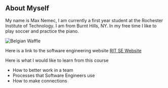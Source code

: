 ## About Myself

My name is Max Nemec, I am currently a first year student at the Rochester Institute of Technology. I am from Burnt Hills, NY. In my free time I like to play soccer and practice the piano. 


![Belgian Waffle](https://www.krupsusa.com/medias/?context=bWFzdGVyfHJvb3R8OTc2NTh8aW1hZ2UvanBlZ3xoNmUvaGMzLzEzMzIyNDAxNjExODA2LmpwZ3w5Y2Y4MzU1ZTE5OThmMTIwMDg1NDU4MWY2YTAwNDJhZTFkMzFhNzEzZGRkYjY1NDMxM2I5YjU3MDExYTZhYmRj)


Here is a link to the software engineering website
[RIT SE Website](https://www.rit.edu/computing/department-software-engineering)

Here is what I would like to learn from this course
* How to better work in a team
* Processes that Software Engineers use
* How to make connections
